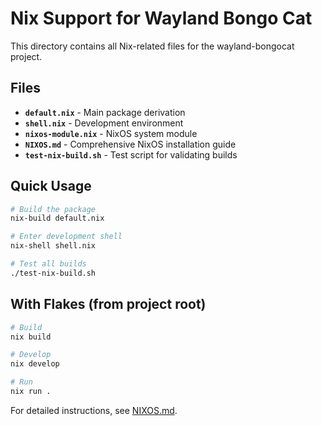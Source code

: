 # Nix Support for Wayland Bongo Cat

This directory contains all Nix-related files for the wayland-bongocat project.

## Files

- **`default.nix`** - Main package derivation
- **`shell.nix`** - Development environment
- **`nixos-module.nix`** - NixOS system module
- **`NIXOS.md`** - Comprehensive NixOS installation guide
- **`test-nix-build.sh`** - Test script for validating builds

## Quick Usage

```bash
# Build the package
nix-build default.nix

# Enter development shell
nix-shell shell.nix

# Test all builds
./test-nix-build.sh
```

## With Flakes (from project root)

```bash
# Build
nix build

# Develop
nix develop

# Run
nix run .
```

For detailed instructions, see [NIXOS.md](NIXOS.md).